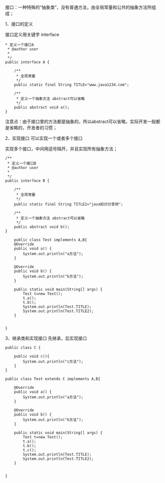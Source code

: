 接口：一种特殊的“抽象类”，没有普通方法，由全局常量和公共的抽象方法所组成；

1、接口的定义

接口定义用关键字 interface

```
* 定义一个接口A
 * @author user
 *
 */
public interface A {

    /**
     * 全局常量
     */
    public static final String TITLE="www.java1234.com";

    /**
     * 定义一个抽象方法 abstract可以省略  
     */
    public abstract void a();
}
```

注意点：由于接口里的方法都是抽象的，所以abstract可以省略，实际开发一般都是省略的，开发者的习惯；

2、实现接口 可以实现一个或者多个接口

实现多个接口，中间用逗号隔开，并且实现所有抽象方法；

```
/**
 * 定义一个接口B
 * @author user
 *
 */
public interface B {

    /**
     * 全局常量
     */
    public static final String TITLE2="java知识分享网";

    /**
     * 定义一个抽象方法 abstract可以省略  
     */
    public abstract void b();
}
```

```
    public class Test implements A,B{
    @Override
    public void a() {
        System.out.println("a方法");
    }

    @Override
    public void b() {
        System.out.println("b方法");
    }

    public static void main(String[] args) {
        Test t=new Test();
        t.a();
        t.b();
        System.out.println(Test.TITLE);
        System.out.println(Test.TITLE2);
    }


}
```

3、继承类和实现接口 先继承，后实现接口

```
public class C {

    public void c(){
        System.out.println("c方法");
    }
}
```

```
public class Test extends C implements A,B{

    @Override
    public void a() {
        System.out.println("a方法");
    }

    @Override
    public void b() {
        System.out.println("b方法");
    }

    public static void main(String[] args) {
        Test t=new Test();
        t.a();
        t.b();
        t.c();
        System.out.println(Test.TITLE);
        System.out.println(Test.TITLE2);
    }


}
```



